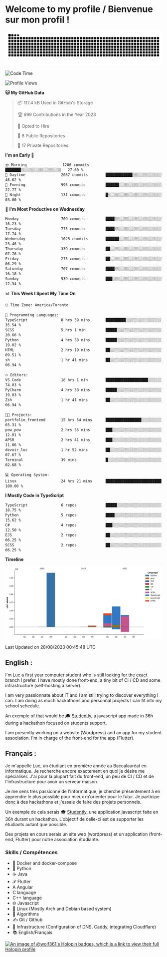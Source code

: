 # Welcome to my profile / Bienvenue sur mon profil !

![snake gif](https://github.com/wolf-361/wolf-361/blob/output/github-contribution-grid-snake.svg)

<!--START_SECTION:waka-->
![Code Time](http://img.shields.io/badge/Code%20Time-298%20hrs%2043%20mins-blue)

![Profile Views](http://img.shields.io/badge/Profile%20Views-0-blue)

**🐱 My GitHub Data** 

> 📦 117.4 kB Used in GitHub's Storage 
 > 
> 🏆 699 Contributions in the Year 2023
 > 
> 💼 Opted to Hire
 > 
> 📜 8 Public Repositories 
 > 
> 🔑 17 Private Repositories 
 > 
**I'm an Early 🐤** 

```text
🌞 Morning                1206 commits        ███████░░░░░░░░░░░░░░░░░░   27.60 % 
🌆 Daytime                2037 commits        ████████████░░░░░░░░░░░░░   46.62 % 
🌃 Evening                995 commits         ██████░░░░░░░░░░░░░░░░░░░   22.77 % 
🌙 Night                  131 commits         █░░░░░░░░░░░░░░░░░░░░░░░░   03.00 % 
```
📅 **I'm Most Productive on Wednesday** 

```text
Monday                   709 commits         ████░░░░░░░░░░░░░░░░░░░░░   16.23 % 
Tuesday                  775 commits         ████░░░░░░░░░░░░░░░░░░░░░   17.74 % 
Wednesday                1025 commits        ██████░░░░░░░░░░░░░░░░░░░   23.46 % 
Thursday                 339 commits         ██░░░░░░░░░░░░░░░░░░░░░░░   07.76 % 
Friday                   275 commits         ██░░░░░░░░░░░░░░░░░░░░░░░   06.29 % 
Saturday                 707 commits         ████░░░░░░░░░░░░░░░░░░░░░   16.18 % 
Sunday                   539 commits         ███░░░░░░░░░░░░░░░░░░░░░░   12.34 % 
```


📊 **This Week I Spent My Time On** 

```text
🕑︎ Time Zone: America/Toronto

💬 Programming Languages: 
TypeScript               8 hrs 39 mins       █████████░░░░░░░░░░░░░░░░   35.54 % 
SCSS                     5 hrs 1 min         █████░░░░░░░░░░░░░░░░░░░░   20.66 % 
Python                   4 hrs 38 mins       █████░░░░░░░░░░░░░░░░░░░░   19.02 % 
HTML                     2 hrs 19 mins       ██░░░░░░░░░░░░░░░░░░░░░░░   09.51 % 
sh                       1 hr 41 mins        ██░░░░░░░░░░░░░░░░░░░░░░░   06.94 % 

🔥 Editors: 
VS Code                  18 hrs 1 min        ███████████████████░░░░░░   74.03 % 
PyCharm                  4 hrs 38 mins       █████░░░░░░░░░░░░░░░░░░░░   19.03 % 
Zsh                      1 hr 41 mins        ██░░░░░░░░░░░░░░░░░░░░░░░   06.94 % 

🐱‍💻 Projects: 
portfolio_frontend       15 hrs 54 mins      ████████████████░░░░░░░░░   65.31 % 
pow_pow                  2 hrs 55 mins       ███░░░░░░░░░░░░░░░░░░░░░░   12.01 % 
APSR                     2 hrs 41 mins       ███░░░░░░░░░░░░░░░░░░░░░░   11.06 % 
devoir_luc               1 hr 52 mins        ██░░░░░░░░░░░░░░░░░░░░░░░   07.67 % 
Terminal                 39 mins             █░░░░░░░░░░░░░░░░░░░░░░░░   02.68 % 

💻 Operating System: 
Linux                    24 hrs 21 mins      █████████████████████████   100.00 % 
```

**I Mostly Code in TypeScript** 

```text
TypeScript               6 repos             █████░░░░░░░░░░░░░░░░░░░░   18.75 % 
Python                   5 repos             ████░░░░░░░░░░░░░░░░░░░░░   15.62 % 
C#                       4 repos             ███░░░░░░░░░░░░░░░░░░░░░░   12.50 % 
EJS                      2 repos             ██░░░░░░░░░░░░░░░░░░░░░░░   06.25 % 
SCSS                     2 repos             ██░░░░░░░░░░░░░░░░░░░░░░░   06.25 % 
```



**Timeline**

![Lines of Code chart](https://raw.githubusercontent.com/wolf-361/wolf-361/main/assets/bar_graph.png)


 Last Updated on 28/08/2023 00:45:48 UTC
<!--END_SECTION:waka-->

## English : 

I'm Luc a first year computer student who is still looking for the exact branch I prefer. I have mostly done front-end, a tiny bit of CI / CD and some infrastructure (self-hosting a server).

I am very passionnate about IT and I am still trying to discover everything I can. I am doing as much hackathons and personnal projects I can fit into my school schedule.

An exemple of that would be 🎓 [Studently](https://github.com/wolf-361/Studently-CodeJam12), a javascript app made in 36h during a hackathon focused on students support.

I am presently working on a website (Wordpress) and an app for my student association. I'm in charge of the front-end for the app (Flutter).

## Français :

Je m'appelle Luc, un étudiant en première année au Baccalauréat en informatique. Je recherche encore exactement en quoi je désire me spécialiser. J'ai pour la plupart fait du front-end, un peu de CI / CD et de l'infrastructure pour avoir un serveur maison.

Je me sens très passionné de l'informatique, je cherche présentement à en apprendre le plus possible pour mieux m'orienter pour le futur. Je participe donc à des hackathons et j'essaie de faire des projets personnels.

Un exemple de cela serais 🎓 [Studently](https://github.com/wolf-361/Studently-CodeJam12), une application javascript faite en 36h durant un hackathon. L'objectif de celle-ci est de supporter les étudiants autant que possible.

Des projets en cours serais un site web (wordpress) et un application (front-end, Flutter) pour notre association étudiante.

###  Skills / Compétences

* 🐋 Docker and docker-compose
* 🐍 Python
* ☕ Java
* ℱ Flutter
* A Angular
* C language
* C++ language
* 🌐 Javascript
* 🐧 Linux (Mostly Arch and Debian based system)
* 🧩 Algorithms
* ✍️ Git / Github
* 📜 Infrastructure (Configuration of DNS, Caddy, integrating Cloudflare)
* 📚 English/Français

[![An image of @wolf361's Holopin badges, which is a link to view their full Holopin profile](https://holopin.me/wolf361)](https://holopin.io/@wolf361)


